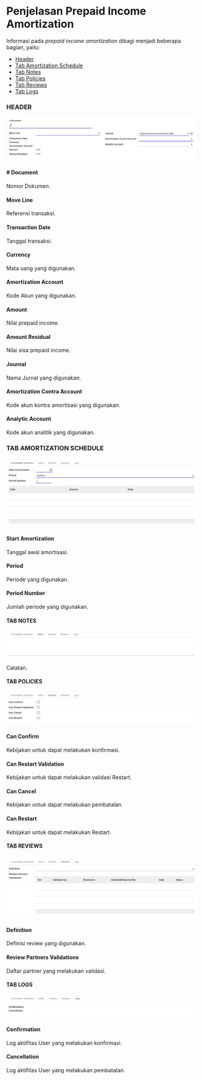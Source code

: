 # Penjelasan Prepaid Income Amortization

Informasi pada *prepaid income amortization* dibagi menjadi beberapa bagian, yaitu:

* [Header](#bagian-header)
* [Tab Amortization Schedule](#tab-amortization-schedule)
* [Tab Notes](#tab-notes)
* [Tab Policies](#tab-policies)
* [Tab Reviews](#tab-reviews)
* [Tab Logs](#tab-logs)

### <a name="bagian-header">HEADER</a>

![](../../img/prepaid-income-amortization/header.png)

#### <a name="field-#document"># Document</a>

Nomor Dokumen.

#### <a name="field-move-line">Move Line</a>

Referensi transaksi.

#### <a name="field-transaction-date">Transaction Date</a>

Tanggal transaksi.

#### <a name="field-currency">Currency</a>

Mata uang yang digunakan.

#### <a name="field-amortization-account">Amortization Account</a>

Kode Akun yang digunakan.

#### <a name="field-amount">Amount</a>

Nilai prepaid income.

#### <a name="field-amount-residual">Amount Residual</a>

Nilai sisa prepaid income.

#### <a name="field-journal">Journal</a>

Nama Jurnal yang digunakan.

#### <a name="field-amortization-contra-account">Amortization Contra Account</a>

Kode akun kontra amortisasi yang digunakan.

#### <a name="field-analytic-account">Analytic Account</a>

Kode akun analitik yang digunakan.

### <a name="tab-amortization-schedule">TAB AMORTIZATION SCHEDULE</a>

![](../../img/prepaid-income-amortization/tab-amortization-schedule.png)

#### <a name="field-start-amortization">Start Amortization</a>

Tanggal awal amortisasi.

#### <a name="field-period">Period</a>

Periode yang digunakan.

#### <a name="field-period-number">Period Number</a>

Jumlah periode yang digunakan.

#### <a name="tab-notes">TAB NOTES</a>

![](../../img/prepaid-expense-amortization/tab-notes.png)

Catatan.

#### <a name="tab-policies">TAB POLICIES</a>

![](../../img/prepaid-expense-amortization/tab-policies.png)

#### <a name="field-confirm">Can Confirm</a>

Kebijakan untuk dapat melakukan konfirmasi.

#### <a name="field-restart-validation">Can Restart Validation</a>

Kebijakan untuk dapat melakukan validasi Restart.

#### <a name="field-cancel">Can Cancel</a>

Kebijakan untuk dapat melakukan pembatalan.

#### <a name="field-restart">Can Restart</a>

Kebijakan untuk dapat melakukan Restart.

#### <a name="tab-reviews">TAB REVIEWS</a>

![](../../img/prepaid-expense-amortization/tab-reviews.png)

#### <a name="field-definition">Definition</a>

Definisi review yang digunakan.

#### <a name="field-review-partners-validations">Review Partners Validations</a>

Daftar partner yang melakukan validasi.

#### <a name="tab-logs">TAB LOGS</a>

![](../../img/prepaid-expense-amortization/tab-logs.png)

#### <a name="field-confirmation">Confirmation</a>

Log aktifitas User yang melakukan konfirmasi.

#### <a name="field-cancellation">Cancellation</a>

Log aktifitas User yang melakukan pembatalan.
